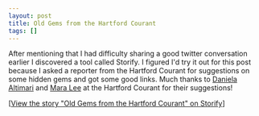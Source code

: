 ```yaml
---
layout: post
title: Old Gems from the Hartford Courant
tags: []
---
```

After mentioning that I had difficulty sharing a good twitter conversation earlier I discovered a tool called Storify. I figured I'd try it out for this post because I asked a reporter from the Hartford Courant for suggestions on some hidden gems and got some good links. Much thanks to <a href="http://courantblogs.com/capitol-watch/">Daniela Altimari</a> and <a href="http://twitter.com/#!/MaraLeeCourant">Mara Lee</a> at the Hartford Courant for their suggestions!

<script src="http://storify.com/mzagaja/old-gems-from-the-hartford-courant.js"></script><noscript>[<a href="http://storify.com/mzagaja/old-gems-from-the-hartford-courant" target="_blank">View the story "Old Gems from the Hartford Courant" on Storify</a>]</noscript>
